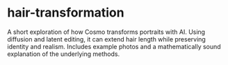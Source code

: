 # hair-transformation
A short exploration of how Cosmo transforms portraits with AI. Using diffusion and latent editing, it can extend hair length while preserving identity and realism. Includes example photos and a mathematically sound explanation of the underlying methods.
